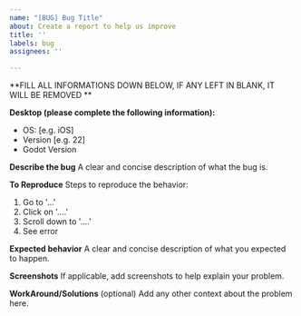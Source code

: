 ```yaml
---
name: "[BUG] Bug Title"
about: Create a report to help us improve
title: ''
labels: bug
assignees: ''

---
```


**FILL ALL INFORMATIONS DOWN BELOW, IF ANY LEFT IN BLANK, IT WILL BE REMOVED **

**Desktop (please complete the following information):**
 - OS: [e.g. iOS]
 - Version [e.g. 22]
- Godot Version

**Describe the bug**
A clear and concise description of what the bug is.

**To Reproduce**
Steps to reproduce the behavior:
1. Go to '...'
2. Click on '....'
3. Scroll down to '....'
4. See error

**Expected behavior**
A clear and concise description of what you expected to happen.

**Screenshots**
If applicable, add screenshots to help explain your problem.

**WorkAround/Solutions** (optional)
Add any other context about the problem here.
